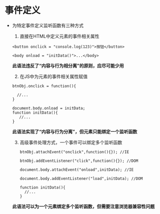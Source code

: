 # 事件定义

* 为特定事件定义监听函数有三种方式

  1. 直接在HTML中定义元素的事件相关属性

    ```
    <button onclick = "console.log(123)">按钮</button>

    <body onload = "initData()">...</body>
    ```

    **此语法违反了“内容与行为相分离”的原则，应尽可能少用**

  2. 在JS中为元素的事件相关属性赋值

    ```
    btnObj.onclick = function(){

      //...
    }

    document.body.onload = initData;
    function initData(){
       //...
    }
    ```

    **此语法实现了“内容与行为分离”，但元素只能绑定一个监听函数**

  3. 高级事件处理方式，一个事件可以绑定多个监听函数

         btnObj.attachEvent("onclick",function(){}); //IE

         btnObj.addEventListener("click",function(){}); //DOM

         document.body.attachEvent("onload",initData); //IE 

         document.body.addEventListener("load",initData); //DOM

         function initData(){
           //...
         }

   **此语法可以为一个元素绑定多个监听函数，但需要注意浏览器兼容性问题**
